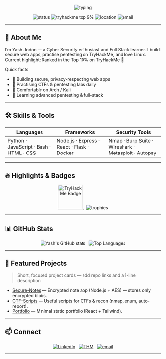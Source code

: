 <!-- HEADER / HERO -->
<p align="center">
  <img src="https://readme-typing-svg.herokuapp.com?font=Fira+Code&size=26&duration=3000&pause=700&color=2B303B&center=true&vCenter=true&lines=Hi+%F0%9F%91%8B+I'm+YashJodon;Cyber+Security+%26++Developer;Top+10%25+on+TryHackMe+%F0%9F%8E%89" alt="typing" />
</p>

<p align="center">
  <img src="https://img.shields.io/badge/Status-Open%20to%20Opportunities-brightgreen?style=for-the-badge" alt="status" />
  <img src="https://img.shields.io/badge/Top-9%25_TryHackMe-orange?style=for-the-badge" alt="tryhackme top 9%" />
  <img src="https://img.shields.io/badge/Location-India-ff69b4?style=for-the-badge" alt="location" />
  <img src="https://img.shields.io/badge/Email-yashsec@protonmail.com-blue?style=for-the-badge" alt="email" />
</p>

---

## 👋 About Me
I’m Yash Jodon — a Cyber Security enthusiast and Full Stack learner. I build secure web apps, practise pentesting on TryHackMe, and love Linux.  
Current highlight: Ranked in the Top 10% on TryHackMe 🎉

Quick facts
- 🔭 Building secure, privacy-respecting web apps  
- 🧪 Practising CTFs & pentesting labs daily  
- 🐧 Comfortable on Arch / Kali  
- 🌱 Learning advanced pentesting & full-stack  

---

## 🛠️ Skills & Tools
| Languages | Frameworks | Security Tools |
|---|---|---|
| Python · JavaScript · Bash · HTML · CSS | Node.js · Express · React · Flask · Docker | Nmap · Burp Suite · Wireshark · Metasploit · Autopsy |

---

## 🔥 Highlights & Badges
<p align="center">
  <a href="https://tryhackme.com/p/YashJodon">
    <img src="https://tryhackme-badges.s3.amazonaws.com/YOUR_TRYHACKME_USERNAME.png" alt="TryHackMe Badge" height="80"/>
  </a>
  &nbsp;
  <img src="https://github-profile-trophy.vercel.app/?username=YOUR_GITHUB_USERNAME&theme=radical&row=1&margin-w=10" alt="trophies" />
</p>

---

## 📊 GitHub Stats
<p align="center">
  <img alt="Yash's GitHub stats" src="https://github-readme-stats.vercel.app/api?username=yashjodon&show_icons=true&theme=tokyonight&count_private=true" />
  &nbsp;
  <img alt="Top Languages" src="https://github-readme-stats.vercel.app/api/top-langs/?username=yashjodon&layout=compact&theme=tokyonight" />
</p>

---

## 💼 Featured Projects
> Short, focused project cards — add repo links and a 1-line description.

- [Secure-Notes](https://github.com/yashjodon/secure-notes) — Encrypted note app (Node.js + AES) — stores only encrypted blobs.  
- [CTF-Scripts](https://github.com/Yashjodon/ctf-scripts) — Useful scripts for CTFs & recon (nmap, enum, auto-report).  
- [Portfolio](https://github.com/yashjodon/portfolio) — Minimal static portfolio (React + Tailwind).

---

## 📫 Connect
<p align="center">
  <a href="www.linkedin.com/in/yashjodon"><img src="https://img.shields.io/badge/LinkedIn-%230077B5.svg?style=for-the-badge&logo=linkedin&logoColor=white" alt="LinkedIn" /></a>
  &nbsp;
  <a href="https://tryhackme.com/p/Yashjodon"><img src="https://img.shields.io/badge/TryHackMe-%23FF4A4A.svg?style=for-the-badge" alt="THM" /></a>
  &nbsp;
  <a href="mailto:yashsec@protonmail.com"><img src="https://img.shields.io/badge/Email-Contact%20Me-green?style=for-the-badge&logo=gmail" alt="email" /></a>
</p>

---


